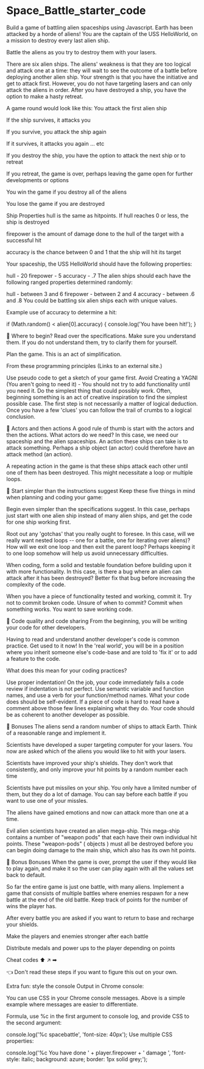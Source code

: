 # Space_Battle_starter_code
Build a game of battling alien spaceships using Javascript.
Earth has been attacked by a horde of aliens! You are the captain of the USS HelloWorld, on a mission to destroy every last alien ship.

Battle the aliens as you try to destroy them with your lasers.

There are six alien ships. The aliens' weakness is that they are too logical and attack one at a time: they will wait to see the outcome of a battle before deploying another alien ship. Your strength is that you have the initiative and get to attack first. However, you do not have targeting lasers and can only attack the aliens in order. After you have destroyed a ship, you have the option to make a hasty retreat.

A game round would look like this:
You attack the first alien ship

If the ship survives, it attacks you

If you survive, you attack the ship again

If it survives, it attacks you again … etc

If you destroy the ship, you have the option to attack the next ship or to retreat

If you retreat, the game is over, perhaps leaving the game open for further developments or options

You win the game if you destroy all of the aliens

You lose the game if you are destroyed





Ship Properties
hull is the same as hitpoints. If hull reaches 0 or less, the ship is destroyed

firepower is the amount of damage done to the hull of the target with a successful hit

accuracy is the chance between 0 and 1 that the ship will hit its target

Your spaceship, the USS HelloWorld should have the following properties:

hull - 20
firepower - 5
accuracy - .7
The alien ships should each have the following ranged properties determined randomly:

hull - between 3 and 6
firepower - between 2 and 4
accuracy - between .6 and .8
You could be battling six alien ships each with unique values.

Example use of accuracy to determine a hit:

if (Math.random() < alien[0].accuracy) {
    console.log('You have been hit!');
}








👾 Where to begin?
Read over the specifications. Make sure you understand them. If you do not understand them, try to clarify them for yourself.

Plan the game. This is an act of simplification.

From these programming principles (Links to an external site.)

Use pseudo code to get a sketch of your game first.
Avoid Creating a YAGNI (You aren't going to need it) - You should not try to add functionality until you need it.
Do the simplest thing that could possibly work.
Often, beginning something is an act of creative inspiration to find the simplest possible case. The first step is not necessarily a matter of logical deduction. Once you have a few 'clues' you can follow the trail of crumbs to a logical conclusion.





👾 Actors and then actions
A good rule of thumb is start with the actors and then the actions. What actors do we need? In this case, we need our spaceship and the alien spaceships. An action these ships can take is to attack something. Perhaps a ship object (an actor) could therefore have an attack method (an action).

A repeating action in the game is that these ships attack each other until one of them has been destroyed. This might necessitate a loop or multiple loops.





👾 Start simpler than the instructions suggest
Keep these five things in mind when planning and coding your game:

Begin even simpler than the specifications suggest. In this case, perhaps just start with one alien ship instead of many alien ships, and get the code for one ship working first.

Root out any 'gotchas' that you really ought to foresee. In this case, will we really want nested loops -- one for a battle, one for iterating over aliens)? How will we exit one loop and then exit the parent loop? Perhaps keeping it to one loop somehow will help us avoid unnecessary difficulties.

When coding, form a solid and testable foundation before building upon it with more functionality. In this case, is there a bug where an alien can attack after it has been destroyed? Better fix that bug before increasing the complexity of the code.

When you have a piece of functionality tested and working, commit it. Try not to commit broken code. Unsure of when to commit? Commit when something works. You want to save working code.









👾 Code quality and code sharing
From the beginning, you will be writing your code for other developers.

Having to read and understand another developer's code is common practice. Get used to it now! In the 'real world', you will be in a position where you inherit someone else's code-base and are told to 'fix it' or to add a feature to the code.

What does this mean for your coding practices?

Use proper indentation! On the job, your code immediately fails a code review if indentation is not perfect.
Use semantic variable and function names, and use a verb for your function/method names.
What your code does should be self-evident.
If a piece of code is hard to read have a comment above those few lines explaining what they do.
Your code should be as coherent to another developer as possible.









🚀 Bonuses
The aliens send a random number of ships to attack Earth. Think of a reasonable range and implement it.

Scientists have developed a super targeting computer for your lasers. You now are asked which of the aliens you would like to hit with your lasers.

Scientists have improved your ship's shields. They don't work that consistently, and only improve your hit points by a random number each time

Scientists have put missiles on your ship. You only have a limited number of them, but they do a lot of damage. You can say before each battle if you want to use one of your missles.

The aliens have gained emotions and now can attack more than one at a time.

Evil alien scientists have created an alien mega-ship. This mega-ship contains a number of "weapon pods" that each have their own individual hit points. These "weapon-pods" ( objects ) must all be destroyed before you can begin doing damage to the main ship, which also has its own hit points.









🚀 Bonus Bonuses
When the game is over, prompt the user if they would like to play again, and make it so the user can play again with all the values set back to default.

So far the entire game is just one battle, with many aliens. Implement a game that consists of multiple battles where enemies respawn for a new battle at the end of the old battle. Keep track of points for the number of wins the player has.

After every battle you are asked if you want to return to base and recharge your shields.

Make the players and enemies stronger after each battle

Distribute medals and power ups to the player depending on points









Cheat codes ⬆ ↗ ➡
 

👈  Don't read these steps if you want to figure this out on your own.
 





Extra fun: style the console
Output in Chrome console:



You can use CSS in your Chrome console messages. Above is a simple example where messages are easier to differentiate.

Formula, use %c in the first argument to console log, and provide CSS to the second argument:

console.log('%c spacebattle', 'font-size: 40px');
Use multiple CSS properties:

console.log('%c You have done ' + player.firepower + ' damage ', 'font-style: italic; background: azure; border: 1px solid grey;');
